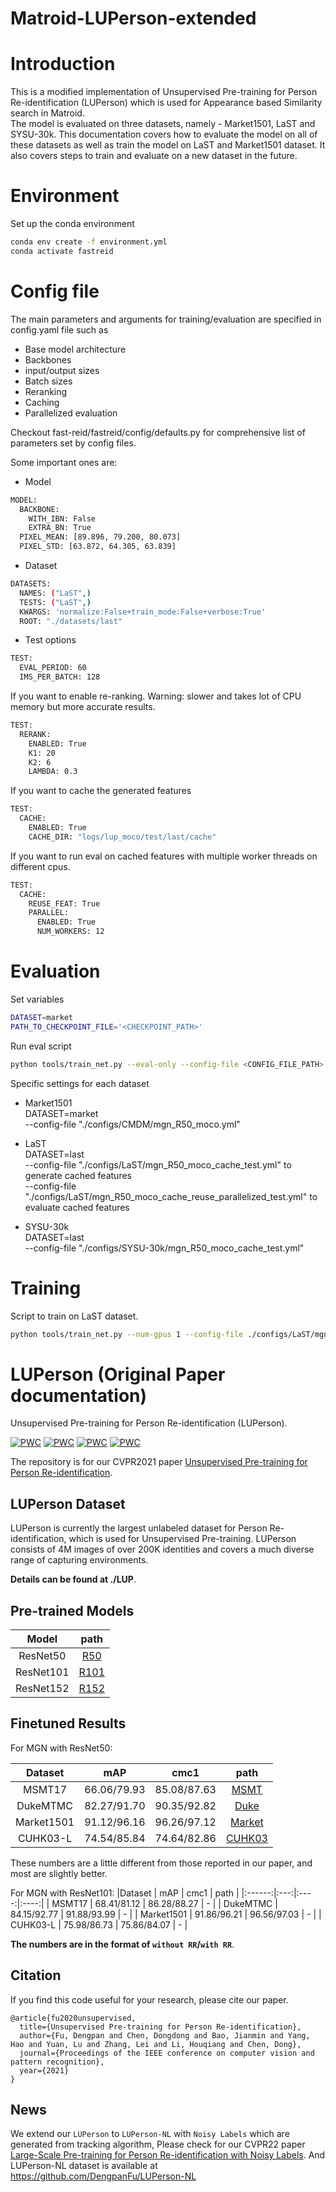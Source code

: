 # Matroid-LUPerson-extended

# Introduction
This is a modified implementation of Unsupervised Pre-training for Person Re-identification (LUPerson) which is used for Appearance based Similarity search in Matroid. \
The model is evaluated on three datasets, namely - Market1501, LaST and SYSU-30k. This documentation covers how to evaluate the model on all of these datasets as well as train the model on LaST and Market1501 dataset. It also covers steps to train and evaluate on a new dataset in the future.


# Environment
Set up the conda environment
```bash
conda env create -f environment.yml
conda activate fastreid
```

# Config file
The main parameters and arguments for training/evaluation are specified in config.yaml file such as 
- Base model architecture
- Backbones
- input/output sizes
- Batch sizes
- Reranking
- Caching
- Parallelized evaluation

Checkout fast-reid/fastreid/config/defaults.py for comprehensive list of parameters set by config files.

Some important ones are:
- Model
```bash
MODEL:
  BACKBONE:
    WITH_IBN: False
    EXTRA_BN: True
  PIXEL_MEAN: [89.896, 79.200, 80.073]
  PIXEL_STD: [63.872, 64.305, 63.839]
```
- Dataset
```bash
DATASETS:
  NAMES: ("LaST",)
  TESTS: ("LaST",)
  KWARGS: 'normalize:False+train_mode:False+verbose:True'
  ROOT: "./datasets/last"
```

- Test options
```bash
TEST:
  EVAL_PERIOD: 60
  IMS_PER_BATCH: 128
```
If you want to enable re-ranking. Warning: slower and takes lot of CPU memory but more accurate results.
```bash
TEST:
  RERANK:
    ENABLED: True
    K1: 20
    K2: 6
    LAMBDA: 0.3
```

If you want to cache the generated features
```bash
TEST:
  CACHE:
    ENABLED: True
    CACHE_DIR: "logs/lup_moco/test/last/cache"
```

If you want to run eval on cached features with multiple worker threads on different cpus.
```bash
TEST:
  CACHE:
    REUSE_FEAT: True
    PARALLEL:
      ENABLED: True
      NUM_WORKERS: 12
```

# Evaluation
Set variables
```bash
DATASET=market
PATH_TO_CHECKPOINT_FILE='<CHECKPOINT_PATH>'
```

Run eval script 
```bash
python tools/train_net.py --eval-only --config-file <CONFIG_FILE_PATH> DATASETS.ROOT "datasets" DATASETS.KWARGS "data_name:${DATASET}" MODEL.WEIGHTS ${PATH_TO_CHECKPOINT_FILE} MODEL.DEVICE "cuda:0" OUTPUT_DIR "./logs/lup_moco/test/${DATASET}"
```

Specific settings for each dataset
- Market1501 \
  DATASET=market \
  --config-file "./configs/CMDM/mgn_R50_moco.yml"
  
- LaST \
  DATASET=last \
  --config-file "./configs/LaST/mgn_R50_moco_cache_test.yml" to generate cached features \
  --config-file "./configs/LaST/mgn_R50_moco_cache_reuse_parallelized_test.yml" to evaluate cached features

- SYSU-30k \
  DATASET=last \
  --config-file "./configs/SYSU-30k/mgn_R50_moco_cache_test.yml"


# Training

Script to train on LaST dataset.

```bash
python tools/train_net.py --num-gpus 1 --config-file ./configs/LaST/mgn_R50_moco_train.yml SOLVER.CHECKPOINT_PERIOD 5
```

# LUPerson (Original Paper documentation)
Unsupervised Pre-training for Person Re-identification (LUPerson).

[![PWC](https://img.shields.io/endpoint.svg?url=https://paperswithcode.com/badge/unsupervised-pre-training-for-person-re/person-re-identification-on-msmt17)](https://paperswithcode.com/sota/person-re-identification-on-msmt17?p=unsupervised-pre-training-for-person-re)
[![PWC](https://img.shields.io/endpoint.svg?url=https://paperswithcode.com/badge/unsupervised-pre-training-for-person-re/person-re-identification-on-dukemtmc-reid)](https://paperswithcode.com/sota/person-re-identification-on-dukemtmc-reid?p=unsupervised-pre-training-for-person-re)
[![PWC](https://img.shields.io/endpoint.svg?url=https://paperswithcode.com/badge/unsupervised-pre-training-for-person-re/person-re-identification-on-market-1501)](https://paperswithcode.com/sota/person-re-identification-on-market-1501?p=unsupervised-pre-training-for-person-re)
[![PWC](https://img.shields.io/endpoint.svg?url=https://paperswithcode.com/badge/unsupervised-pre-training-for-person-re/person-re-identification-on-cuhk03-labeled)](https://paperswithcode.com/sota/person-re-identification-on-cuhk03-labeled?p=unsupervised-pre-training-for-person-re)

The repository is for our CVPR2021 paper [Unsupervised Pre-training for Person Re-identification](https://arxiv.org/abs/2012.03753).

## LUPerson Dataset
LUPerson is currently the largest unlabeled dataset for Person Re-identification, which is used for Unsupervised Pre-training. LUPerson consists of 4M images of over 200K identities and covers a much diverse range of capturing environments. 

**Details can be found at ./LUP**.

## Pre-trained Models
| Model | path |
| :------: | :------: |
| ResNet50 | [R50](https://drive.google.com/file/d/1pFyAdt9BOZCtzaLiE-W3CsX_kgWABKK6/view?usp=sharing) |
| ResNet101 | [R101](https://drive.google.com/file/d/1Ckn0iVtx-IhGQackRECoMR7IVVr4FC5h/view?usp=sharing) |
| ResNet152 | [R152](https://drive.google.com/file/d/1nGGatER6--ZTHdcTryhWEqKRKYU-Mrl_/view?usp=sharing) |

## Finetuned Results
For MGN with ResNet50:

|Dataset | mAP | cmc1 | path |
|:------:|:---:|:----:|:----:|
| MSMT17 | 66.06/79.93 | 85.08/87.63 | [MSMT](https://drive.google.com/file/d/1bV27gwAsX8L3a3yhLoxAJueqrGmQTodV/view?usp=sharing) |
| DukeMTMC | 82.27/91.70 | 90.35/92.82 | [Duke](https://drive.google.com/file/d/1leUezGnwFu8LKG2N8Ifd2Ii9utlJU5g4/view?usp=sharing) |
| Market1501 | 91.12/96.16 | 96.26/97.12 | [Market](https://drive.google.com/file/d/1AlXgY5bI0Lj7HClfNsl3RR8uPi2nq6Zn/view?usp=sharing) |
| CUHK03-L | 74.54/85.84 | 74.64/82.86 | [CUHK03](https://drive.google.com/file/d/1BQ-zeEgZPud77OtliM9md8Z2lTz11HNh/view?usp=sharing)|

These numbers are a little different from those reported in our paper, and most are slightly better.

For MGN with ResNet101:
|Dataset | mAP | cmc1 | path |
|:------:|:---:|:----:|:----:|
| MSMT17 | 68.41/81.12 | 86.28/88.27 | - |
| DukeMTMC | 84.15/92.77 | 91.88/93.99 | - |
| Market1501 | 91.86/96.21 | 96.56/97.03 | - |
| CUHK03-L | 75.98/86.73 | 75.86/84.07 | - |

**The numbers are in the format of `without RR`/`with RR`**.


## Citation
If you find this code useful for your research, please cite our paper.
```
@article{fu2020unsupervised,
  title={Unsupervised Pre-training for Person Re-identification},
  author={Fu, Dengpan and Chen, Dongdong and Bao, Jianmin and Yang, Hao and Yuan, Lu and Zhang, Lei and Li, Houqiang and Chen, Dong},
  journal={Proceedings of the IEEE conference on computer vision and pattern recognition},
  year={2021}
}
```

## News
We extend our `LUPerson` to `LUPerson-NL` with `Noisy Labels` which are generated from tracking algorithm, Please check for our CVPR22 paper [Large-Scale Pre-training for Person Re-identification with Noisy Labels](https://arxiv.org/abs/2203.16533). And LUPerson-NL dataset is available at https://github.com/DengpanFu/LUPerson-NL
